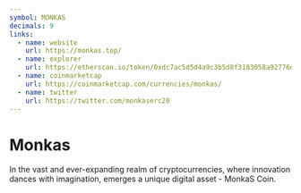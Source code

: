 ```yaml
---
symbol: MONKAS
decimals: 9
links:
  - name: website
    url: https://monkas.top/
  - name: explorer
    url: https://etherscan.io/token/0xdc7ac5d5d4a9c3b5d8f3183058a92776dc12f4f3
  - name: coinmarketcap
    url: https://coinmarketcap.com/currencies/monkas/
  - name: twitter
    url: https://twitter.com/monkaserc20
---
```


# Monkas

In the vast and ever-expanding realm of cryptocurrencies, where innovation dances with imagination, emerges a unique digital asset - MonkaS Coin.
